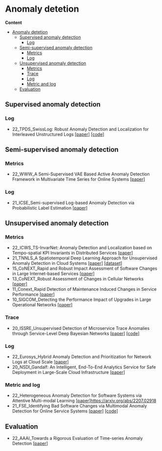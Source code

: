 # Anomaly detetion 

**Content**
- [Anomaly detetion](#anomaly-detetion)
  - [Supervised anomaly detection](#supervised-anomaly-detection)
    - [Log](#log)
  - [Semi-supervised anomaly detection](#semi-supervised-anomaly-detection)
    - [Metrics](#metrics)
    - [Log](#log-1)
  - [Unsupervised anomaly detection](#unsupervised-anomaly-detection)
    - [Metrics](#metrics-1)
    - [Trace](#trace)
    - [Log](#log-2)
    - [Metric and log](#metric-and-log)
  - [Evaluation](#evaluation)

## Supervised anomaly detection

### Log
- 22_TPDS_SwissLog: Robust Anomaly Detection and Localization for Interleaved Unstructured Logs [[paper]](https://ieeexplore.ieee.org/abstract/document/9744513/) [[code]](https://github.com/IntelligentDDS/SwissLog)

## Semi-supervised anomaly detection
### Metrics
- 22_WWW_A Semi-Supervised VAE Based Active Anomaly Detection Framework in Multivariate Time Series for Online Systems [[paper]](https://dl.acm.org/doi/10.1145/3485447.3511984)

### Log
- 21_ICSE_Semi-supervised Log-based Anomaly Detection via Probabilistic Label Estimation [[paper]](https://ieeexplore.ieee.org/document/9401970)

## Unsupervised anomaly detection

### Metrics

- 22_ICWS_TS-InvarNet: Anomaly Detection and Localization based on Tempo-spatial KPI Invariants in Distributed Services [[paper]](https://yuxiaoba.github.io/publication/tsinvarnet22/tsInvarNet22.pdf)
- 21_TNNLS_A Spatiotemporal Deep Learning Approach for Unsupervised Anomaly Detection in Cloud Systems [[paper]](https://ieeexplore.ieee.org/document/9228885) [[dataset]](https://github.com/IntelligentDDS/TopoMAD)
- 15_CoNEXT_Rapid and Robust Impact Assessment of Software Changes in Large Internet-based Services [[paper]](https://conferences2.sigcomm.org/co-next/2015/img/papers/conext15-final2.pdf)
- 13_CoNEXT_Robust Assessment of Changes in Cellular Networks [[paper]](https://dl.acm.org/doi/abs/10.1145/2535372.2535382)
- 11_Conext_Rapid Detection of Maintenance Induced Changes in Service Performance [[paper]](https://www.cs.utexas.edu/~yzhang/papers/prism-conext11.pdf)
- 10_SIGCOM_Detecting the Performance Impact of Upgrades in Large Operational Networks [[paper]](https://www.cs.utexas.edu/~yzhang/papers/mercury-sigc10.pdf)

### Trace

- 20_ISSRE_Unsupervised Detection of Microservice Trace Anomalies through Service-Level Deep Bayesian Networks [[paper]](https://ieeexplore.ieee.org/stamp/stamp.jsp?tp=&arnumber=9251058) [[code]](https://github.com/NetManAIOps/TraceAnomaly)


### Log

- 22_Eurosys_Hybrid Anomaly Detection and Prioritization for Network Logs at Cloud Scale [[paper]](https://dl.acm.org/doi/10.1145/3492321.3519566)
- 20_NSDI_Gandalf: An Intelligent, End-To-End Analytics Service for Safe Deployment in Large-Scale Cloud Infrastructure [[paper]](https://www.usenix.org/conference/nsdi20/presentation/li)

### Metric and log
- 22_Heterogeneous Anomaly Detection for Software Systems via Attentive Multi-modal Learning [[paper]]()https://arxiv.org/abs/2207.02918
- 21_FSE_Identifying Bad Software Changes via Multimodal Anomaly Detection for Online Service Systems [[paper]](https://dl.acm.org/doi/pdf/10.1145/3468264.3468543) [[code]](https://github.com/FSEwork/SCWarn)


## Evaluation

- 22_AAAI_Towards a Rigorous Evaluation of Time-series Anomaly Detection [[paper](https://arxiv.org/pdf/2109.05257.pdf)]

